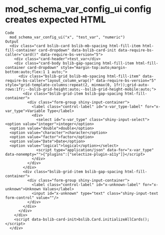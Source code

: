 # mod_schema_var_config_ui config creates expected HTML

    Code
      mod_schema_var_config_ui("x", "test_var", "numeric")
    Output
      <div class="card bslib-card bslib-mb-spacing html-fill-item html-fill-container card-dropdown" data-bslib-card-init data-require-bs-caller="card()" data-require-bs-version="5">
        <div class="card-header">test_var</div>
        <div class="card-body bslib-gap-spacing html-fill-item html-fill-container card-dropdown" style="margin-top:auto;margin-bottom:auto;flex:1 1 auto;">
          <div class="bslib-grid bslib-mb-spacing html-fill-item" data-require-bs-caller="layout_column_wrap()" data-require-bs-version="5" style="grid-template-columns:repeat(2, minmax(0, 1fr));grid-auto-rows:1fr;--bslib-grid-height:auto;--bslib-grid-height-mobile:auto;">
            <div class="bslib-grid-item bslib-gap-spacing html-fill-container">
              <div class="form-group shiny-input-container">
                <label class="control-label" id="x-var_type-label" for="x-var_type">Variable Type</label>
                <div>
                  <select id="x-var_type" class="shiny-input-select"><option value="integer">integer</option>
      <option value="double">double</option>
      <option value="character">character</option>
      <option value="factor">factor</option>
      <option value="Date">Date</option>
      <option value="logical">logical</option></select>
                  <script type="application/json" data-for="x-var_type" data-nonempty="">{"plugins":["selectize-plugin-a11y"]}</script>
                </div>
              </div>
            </div>
            <div class="bslib-grid-item bslib-gap-spacing html-fill-container">
              <div class="form-group shiny-input-container">
                <label class="control-label" id="x-unknown-label" for="x-unknown">Unknown Values</label>
                <input id="x-unknown" type="text" class="shiny-input-text form-control" value=""/>
              </div>
            </div>
          </div>
        </div>
        <script data-bslib-card-init>bslib.Card.initializeAllCards();</script>
      </div>

